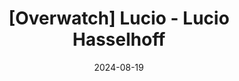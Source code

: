 ---
title: '[Overwatch] Lucio - Lucio Hasselhoff'
date: 2024-08-19
draft: false
categories: [Artworks]
tags: [Lucio]
thumbnail: /static/image/thumbnails/2024-012.png
cover: /static/image/artworks/2024-012.jpg
stamp: 9941
---